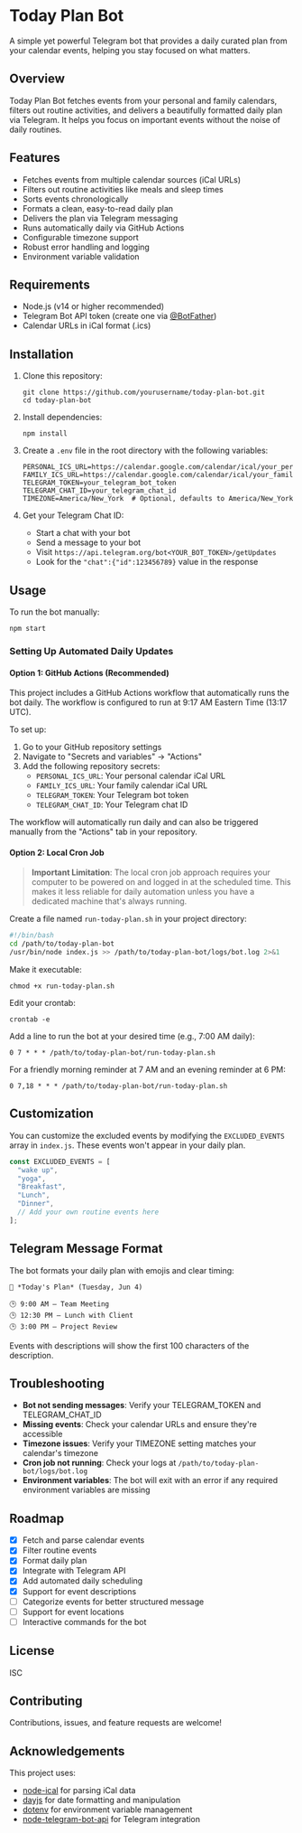 # Today Plan Bot

A simple yet powerful Telegram bot that provides a daily curated plan from your calendar events, helping you stay focused on what matters.

## Overview

Today Plan Bot fetches events from your personal and family calendars, filters out routine activities, and delivers a beautifully formatted daily plan via Telegram. It helps you focus on important events without the noise of daily routines.

## Features

- Fetches events from multiple calendar sources (iCal URLs)
- Filters out routine activities like meals and sleep times
- Sorts events chronologically
- Formats a clean, easy-to-read daily plan
- Delivers the plan via Telegram messaging
- Runs automatically daily via GitHub Actions
- Configurable timezone support
- Robust error handling and logging
- Environment variable validation

## Requirements

- Node.js (v14 or higher recommended)
- Telegram Bot API token (create one via [@BotFather](https://t.me/botfather))
- Calendar URLs in iCal format (.ics)

## Installation

1. Clone this repository:
   ```
   git clone https://github.com/yourusername/today-plan-bot.git
   cd today-plan-bot
   ```

2. Install dependencies:
   ```
   npm install
   ```

3. Create a `.env` file in the root directory with the following variables:
   ```
   PERSONAL_ICS_URL=https://calendar.google.com/calendar/ical/your_personal_calendar_url/basic.ics
   FAMILY_ICS_URL=https://calendar.google.com/calendar/ical/your_family_calendar_url/basic.ics
   TELEGRAM_TOKEN=your_telegram_bot_token
   TELEGRAM_CHAT_ID=your_telegram_chat_id
   TIMEZONE=America/New_York  # Optional, defaults to America/New_York
   ```

4. Get your Telegram Chat ID:
   - Start a chat with your bot
   - Send a message to your bot
   - Visit `https://api.telegram.org/bot<YOUR_BOT_TOKEN>/getUpdates`
   - Look for the `"chat":{"id":123456789}` value in the response

## Usage

To run the bot manually:

```
npm start
```

### Setting Up Automated Daily Updates

#### Option 1: GitHub Actions (Recommended)

This project includes a GitHub Actions workflow that automatically runs the bot daily. The workflow is configured to run at 9:17 AM Eastern Time (13:17 UTC).

To set up:

1. Go to your GitHub repository settings
2. Navigate to "Secrets and variables" → "Actions"
3. Add the following repository secrets:
   - `PERSONAL_ICS_URL`: Your personal calendar iCal URL
   - `FAMILY_ICS_URL`: Your family calendar iCal URL
   - `TELEGRAM_TOKEN`: Your Telegram bot token
   - `TELEGRAM_CHAT_ID`: Your Telegram chat ID

The workflow will automatically run daily and can also be triggered manually from the "Actions" tab in your repository.

#### Option 2: Local Cron Job

> **Important Limitation**: The local cron job approach requires your computer to be powered on and logged in at the scheduled time. This makes it less reliable for daily automation unless you have a dedicated machine that's always running.

Create a file named `run-today-plan.sh` in your project directory:

```bash
#!/bin/bash
cd /path/to/today-plan-bot
/usr/bin/node index.js >> /path/to/today-plan-bot/logs/bot.log 2>&1
```

Make it executable:

```
chmod +x run-today-plan.sh
```

Edit your crontab:

```
crontab -e
```

Add a line to run the bot at your desired time (e.g., 7:00 AM daily):

```
0 7 * * * /path/to/today-plan-bot/run-today-plan.sh
```

For a friendly morning reminder at 7 AM and an evening reminder at 6 PM:

```
0 7,18 * * * /path/to/today-plan-bot/run-today-plan.sh
```

## Customization

You can customize the excluded events by modifying the `EXCLUDED_EVENTS` array in `index.js`. These events won't appear in your daily plan.

```javascript
const EXCLUDED_EVENTS = [
  "wake up",
  "yoga",
  "Breakfast",
  "Lunch",
  "Dinner",
  // Add your own routine events here
];
```

## Telegram Message Format

The bot formats your daily plan with emojis and clear timing:

```
📆 *Today's Plan* (Tuesday, Jun 4)

🕒 9:00 AM – Team Meeting
🕒 12:30 PM – Lunch with Client
🕒 3:00 PM – Project Review
```

Events with descriptions will show the first 100 characters of the description.

## Troubleshooting

- **Bot not sending messages**: Verify your TELEGRAM_TOKEN and TELEGRAM_CHAT_ID
- **Missing events**: Check your calendar URLs and ensure they're accessible
- **Timezone issues**: Verify your TIMEZONE setting matches your calendar's timezone
- **Cron job not running**: Check your logs at `/path/to/today-plan-bot/logs/bot.log`
- **Environment variables**: The bot will exit with an error if any required environment variables are missing

## Roadmap

- [x] Fetch and parse calendar events
- [x] Filter routine events
- [x] Format daily plan
- [x] Integrate with Telegram API
- [x] Add automated daily scheduling
- [x] Support for event descriptions
- [ ] Categorize events for better structured message
- [ ] Support for event locations
- [ ] Interactive commands for the bot

## License

ISC

## Contributing

Contributions, issues, and feature requests are welcome!

## Acknowledgements

This project uses:
- [node-ical](https://github.com/jens-maus/node-ical) for parsing iCal data
- [dayjs](https://day.js.org/) for date formatting and manipulation
- [dotenv](https://github.com/motdotla/dotenv) for environment variable management
- [node-telegram-bot-api](https://github.com/yagop/node-telegram-bot-api) for Telegram integration
